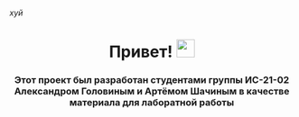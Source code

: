 ###### хуй
<h1 align="center">Привет! </a> 
<img src="https://github.com/blackcater/blackcater/raw/main/images/Hi.gif" height="32"/></h1>
<h3 align="center">Этот проект был разработан студентами группы ИС-21-02 Александром Головиным и Артёмом Шачиным  в качестве материала для лаборатной работы </h3>
